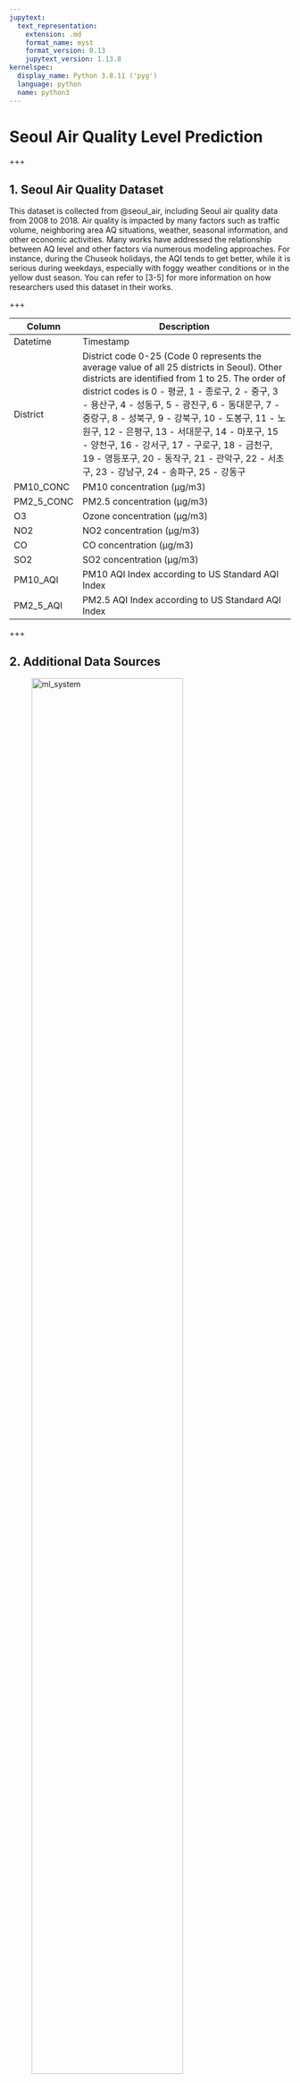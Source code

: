 ```yaml
---
jupytext:
  text_representation:
    extension: .md
    format_name: myst
    format_version: 0.13
    jupytext_version: 1.13.8
kernelspec:
  display_name: Python 3.8.11 ('pyg')
  language: python
  name: python3
---
```


# Seoul Air Quality Level Prediction

+++

## 1. Seoul Air Quality Dataset

This dataset is collected from @seoul_air, including Seoul air quality data from 2008 to 2018. Air quality is impacted by many factors such as traffic volume, neighboring area AQ situations, weather, seasonal information, and other economic activities. Many works have addressed the relationship between AQ level and other factors via numerous modeling approaches. For instance, during the Chuseok holidays, the AQI tends to get better, while it is serious during weekdays, especially with foggy weather conditions or in the yellow dust season. You can refer to [3-5] for more information on how researchers used this dataset in their works. 

+++

| Column | Description |
|---------|---------|
| Datetime | Timestamp |
| District | District code 0-25 (Code 0 represents the average value of all 25 districts in Seoul). Other districts are identified from 1 to 25.  The order of district codes is 0 - 평균, 1 - 종로구, 2 - 중구, 3 - 용산구, 4 - 성동구, 5 - 광진구, 6 - 동대문구, 7 - 중랑구, 8 - 성북구, 9 - 강북구, 10 - 도봉구, 11 - 노원구, 12 - 은평구, 13 - 서대문구, 14 - 마포구, 15 - 양천구, 16 - 강서구, 17 - 구로구, 18 - 금천구, 19 - 영등포구, 20 - 동작구, 21 - 관악구, 22 - 서초구, 23 - 강남구, 24 - 송파구, 25 - 강동구 |
| PM10_CONC | PM10 concentration (µg/m3) |
| PM2_5_CONC | PM2.5 concentration (µg/m3) |
|O3         | Ozone concentration (µg/m3) |
| NO2 | NO2 concentration (µg/m3) |
| CO | CO concentration (µg/m3) |
| SO2 | SO2 concentration (µg/m3) |
| PM10_AQI | PM10 AQI Index according to US Standard AQI Index |
| PM2_5_AQI | PM2.5 AQI Index according to US Standard AQI Index |

+++

## 2. Additional Data Sources
<figure>
<img src="./_images/ml_system.png" alt="ml_system" width="80%" height="80%">
<figcaption>Image Source From https://proceedings.neurips.cc/paper/2015/file/86df7dcfd896fcaf2674f757a2463eba-Paper.pdf</figcaption>
</figure>

As the figure shows, we spend most of the time on data collection, cleansing, and pre-processing. Only a small amount of time is for machine learning model development. To increase the accuracy of models, we must try to find additional data to verify our hypotheses.

### 2.1 Weather Data

<figure>
<img width="500px" src="./_images/seoul_weather.png" alt="ml_system" width="80%" height="80%">
<figcaption>Seoul Weather from worldweatheronline.com</figcaption>
</figure>

Many researches have pointed out that air quality level relates to weather conditions. For instance, AQ levels get better after a heavy rain, or it usually gets worse during the winter season. For more information, please check out reference papers.

### 2.2 Holiday Information

<figure>
<img width="500px" src="./_images/holiday.png" alt="ml_system" width="80%" height="80%">
<figcaption>Seoul Holidays from timeanddata.com</figcaption>
</figure>

Similar to weather data, we can collect holiday information from websites like timeanddata.com. 

+++

## 3. Data Pre-processing

```{code-cell} ipython3
import pandas as pd
import numpy as np
```

### 3.1 Data loading

As the original Seoul AQ dataset contains 25 information of 25 districts, it's too large for this example. Therefore, we only work with the overall AQ dataset only. In short, we extract city-level air quality data from 2014 -> 2018 from the original dataset.

```{code-cell} ipython3
path = "/home/alexbui/workspace/HandbookForDatascience/notebooks/"
```

```{code-cell} ipython3
seoul_air = pd.read_csv(path + 'data/seoul_air_avg.csv')
seoul_air.drop(["PM10_AQI", "PM2_5_AQI"], axis=1, inplace=True)
seoul_air.columns = [c.lower() for c in seoul_air.columns]
```

```{code-cell} ipython3
seoul_air
```

***Load weather data***

```{code-cell} ipython3
weather = pd.read_csv(path + "data/weather_forecasts.csv")
weather = weather[weather['datetime'] <= "2018-06-18 11:00:00"]
weather
```

### 3.2 Check missing values 

```{code-cell} ipython3
import seaborn as sns
import matplotlib.pyplot as plt
```

```{code-cell} ipython3
for c in seoul_air.columns:
    print(c, seoul_air[c].isnull().sum())
```

```{code-cell} ipython3
for c in weather.columns:
    print(c, weather[c].isnull().sum())
```

### 3.3 Check outlier values

```{code-cell} ipython3
def check_outliners(seoul_air, c):
    col = seoul_air.loc[:,c]
    abs_skew = col.skew()
    mean_v = col.mean()
    median_v = col.median()
    q3 = np.nanpercentile(col, 75)
    q1 = np.nanpercentile(col, 25)
    iqr = (q3 - q1) * 1.5
    ceiling = iqr + q3
    # floor = q1 - iqr 
    # col[(col > ceiling) | (col < floor)]
    print("num of outlier", c, col[col > ceiling].count())
    if abs_skew > 1:
        col[col > ceiling] = median_v
    else:
        col[col > ceiling] = mean_v    
```

```{code-cell} ipython3
for c in ["temperature(C)",	"feel_like(C)",	"wind_speed(km/h)",	"wind_gust(km/h)", "cloud(%)", "humidity(%)", "rain(mm)", "pressure"]:
    check_outliners(weather, c)
```

### 3.4 Merge Air Data & Weather Data

We have to check which datetime data is missing and interpolate it. The simplest way is to filling it with near by neighbors or average values of near by neighbors.

```{code-cell} ipython3
air_weather = pd.merge(weather, seoul_air, on='datetime', how='outer')
air_weather[air_weather['pm10_conc'].isnull()]
```

```{code-cell} ipython3
air_weather2 = air_weather.interpolate(method='linear')
air_weather2[air_weather['pm10_conc'].isnull()]
```

### 3.5 Plotting

+++

***Plot correlation to first understand feature interactions***

```{code-cell} ipython3
corr = seoul_air.iloc[:,1:7].corr()
fix, ax = plt.subplots(figsize=(10,10))
sns.heatmap(corr)
plt.show()
```

***Align 1h to check correlation with previous hour***

```{code-cell} ipython3
def concat_dataframe(df, timeshift=1):
    df1 = df.iloc[:-timeshift,:]
    df1.columns = [c + "_m%i" % timeshift for c in df1.columns]
    df2 = df.iloc[timeshift:,:].reset_index().drop(["index"],axis=1)
    return pd.concat([df1, df2], axis=1)
```

```{code-cell} ipython3
def plot_corr(df):
    align_corr = df.corr()
    plt.subplots(figsize=(10,10))
    sns.heatmap(align_corr)
    plt.show()
    return align_corr
```

```{code-cell} ipython3
align1 = concat_dataframe(seoul_air.iloc[:,1:7], 1)
```

```{code-cell} ipython3
plot_corr(align1)
```

***Align 4h to check correlation with 4 hours ago***

```{code-cell} ipython3
align4 = concat_dataframe(seoul_air.iloc[:,1:7], 4)
plot_corr(align4)
```

***Plot weather & air quality together***

```{code-cell} ipython3
plot_corr(air_weather2)
```

```{code-cell} ipython3
air_weather4 = concat_dataframe(air_weather2, 4)
```

```{code-cell} ipython3
plot_corr(air_weather4)
```

### 3.6 Training, Testing Split

```{code-cell} ipython3
target = ['pm2_5_conc', 'pm10_conc']
```

```{code-cell} ipython3
def build_dataset(timeshift=1):
    drp_columns = ['datetime', 'datetime_m%i'%timeshift, 'weather_m%i'%timeshift, 'wind_direction_m%i'%timeshift, 'weather', 'wind_direction']
    dataset1 = concat_dataframe(air_weather2, timeshift)
    training1 = dataset1[dataset1['datetime'] <= "2016-12-31 23:00:00"]
    training1.drop(drp_columns, axis=1, inplace=True)
    testing1 = dataset1[(dataset1['datetime'] > "2016-12-31 23:00:00") & (dataset1['datetime'] <= "2017-12-31 23:00:00")]
    testing1.drop(drp_columns, axis=1, inplace=True)
    X1_train, y1_train = training1.drop(target, axis=1), training1['pm2_5_conc']
    X1_test, y1_test = testing1.drop(target, axis=1), testing1['pm2_5_conc']
    return X1_train, y1_train, X1_test, y1_test
```

***Create training dataset to predict time ahead: 1h, 4h, 8h, 12h, 16h, 24h***

```{code-cell} ipython3
X1_train, y1_train, X1_test, y1_test = build_dataset(1)
X4_train, y4_train, X4_test, y4_test = build_dataset(4)
X8_train, y8_train, X8_test, y8_test = build_dataset(8)
X12_train, y12_train, X12_test, y12_test = build_dataset(12)
X16_train, y16_train, X16_test, y16_test = build_dataset(16)
X20_train, y20_train, X20_test, y20_test = build_dataset(20)
X24_train, y24_train, X24_test, y24_test = build_dataset(24)
```

## 4. Model Construction

```{code-cell} ipython3
import xgboost as xgb
from sklearn.metrics import mean_absolute_error
```

***Create simple XGBoost model for corresponding dataset***

```{code-cell} ipython3
def plot_pred(pred, label):
    p1_df = pd.DataFrame({'pred': pred, 'label': label, 'time': list(range(len(pred)))})
    fg, ax = plt.subplots(figsize=(10,10))
    sns.lineplot(data=p1_df, x='time', y='pred', label="pred")
    sns.lineplot(data=p1_df, x='time', y='label', label="label")
    plt.xlabel("Time")
    plt.ylabel("PM2_5 Concentration")
    plt.show()
```

```{code-cell} ipython3
model1 = xgb.XGBRegressor().fit(X1_train, y1_train)
pred1 = model1.predict(X1_test)
mean_absolute_error(pred1, y1_test)
```

```{code-cell} ipython3
plot_pred(pred1, y1_test)
```

```{code-cell} ipython3
model4 = xgb.XGBRegressor().fit(X4_train, y4_train)
pred4 = model4.predict(X4_test)
mean_absolute_error(pred4, y4_test)
```

```{code-cell} ipython3
plot_pred(pred4, y4_test)
```

```{code-cell} ipython3
model8 = xgb.XGBRegressor().fit(X8_train, y8_train)
pred8 = model8.predict(X8_test)
mean_absolute_error(pred8, y8_test)
```

```{code-cell} ipython3
plot_pred(pred8, y8_test)
```

```{code-cell} ipython3
model12 = xgb.XGBRegressor().fit(X12_train, y12_train)
pred12 = model8.predict(X12_test)
mean_absolute_error(pred12, y12_test)
```

```{code-cell} ipython3
plot_pred(pred12, y12_test)
```

```{code-cell} ipython3
model24 = xgb.XGBRegressor().fit(X24_train, y24_train)
pred24 = model24.predict(X24_test)
mean_absolute_error(pred24, y24_test)
```

```{code-cell} ipython3
plot_pred(pred24, y24_test)
```

## 5. Explain the Results

+++
